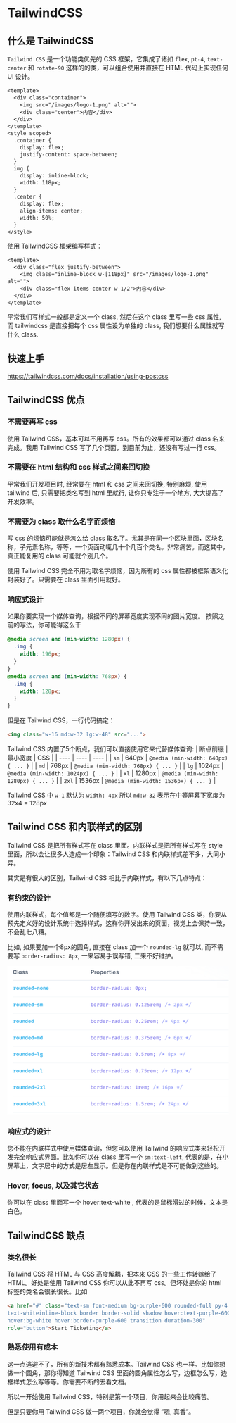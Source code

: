 # TailwindCSS

## 什么是 TailwindCSS
`Tailwind CSS` 是一个功能类优先的 CSS 框架，它集成了诸如 `flex`, `pt-4`, `text-center` 和 `rotate-90` 这样的的类，可以组合使用并直接在 HTML 代码上实现任何 UI 设计。

```vue
<template>
  <div class="container">
    <img src="/images/logo-1.png" alt="">
    <div class="center">内容</div>
  </div>
</template>
<style scoped>
  .container {
    display: flex;
    justify-content: space-between;
  }
  img {
    display: inline-block;
    width: 118px;
  }
  .center {
    display: flex;
    align-items: center;
    width: 50%;
  }
</style>
```

使用 TailwindCSS 框架编写样式：
```vue
<template>
  <div class="flex justify-between">
    <img class="inline-block w-[118px]" src="/images/logo-1.png" alt="">
    <div class="flex items-center w-1/2">内容</div>
  </div>
</template>
```
平常我们写样式一般都是定义一个 class, 然后在这个 class 里写一些 css 属性, 而 tailwindcss 是直接把每个 css 属性设为单独的 class, 我们想要什么属性就写什么 class.
## 快速上手
https://tailwindcss.com/docs/installation/using-postcss

## TailwindCSS 优点

### 不需要再写 css
使用 Tailwind CSS，基本可以不用再写 css。所有的效果都可以通过 class 名来完成。我用 Tailwind CSS 写了几个页面，到目前为止，还没有写过一行 css。

### 不需要在 html 结构和 css 样式之间来回切换
平常我们开发项目时, 经常要在 html 和 css 之间来回切换, 特别麻烦, 使用 tailwind 后, 只需要把类名写到 html 里就行, 让你只专注于一个地方, 大大提高了开发效率。

### 不需要为 class 取什么名字而烦恼
写 css 的烦恼可能就是怎么给 class 取名了。尤其是在同一个区块里面，区块名称，子元素名称，等等，一个页面动辄几十个几百个类名。非常痛苦。而这其中，真正能复用的 class 可能就个别几个。

使用 Tailwind CSS 完全不用为取名字烦恼，因为所有的 css 属性都被框架语义化封装好了。只需要在 class 里面引用就好。

### 响应式设计
如果你要实现一个媒体查询，根据不同的屏幕宽度实现不同的图片宽度。
按照之前的写法，你可能得这么干
```css
@media screen and (min-width: 1280px) {
  .img {
    width: 196px;
  }
}
@media screen and (min-width: 768px) {
  .img {
    width: 128px;
  }
}
```
但是在 Tailwind CSS，一行代码搞定：
```html
<img class="w-16 md:w-32 lg:w-48" src="...">
```
Tailwind CSS 内置了5个断点，我们可以直接使用它来代替媒体查询:
|  断点前缀   |  最小宽度  | 	CSS  |
|  ----      |    ----   | ----  |
| `sm` | 640px | `@media (min-width: 640px) { ... }` |
| `md`  | 768px | `@media (min-width: 768px) { ... }` |
| `lg`  | 1024px | `@media (min-width: 1024px) { ... }` |
| `xl`  | 1280px | `@media (min-width: 1280px) { ... }` |
| `2xl`  | 1536px | `@media (min-width: 1536px) { ... }` |

Tailwind CSS 中 `w-1` 默认为 `width: 4px`
所以 `md:w-32` 表示在中等屏幕下宽度为 32x4 = 128px

## Tailwind CSS 和内联样式的区别
Tailwind CSS 是把所有样式写在 class 里面。内联样式是把所有样式写在 style 里面，所以会让很多人造成一个印象：Tailwind CSS 和内联样式差不多，大同小异。

其实是有很大的区别，Tailwind CSS 相比于内联样式，有以下几点特点：

### 有约束的设计
使用内联样式，每个值都是一个随便填写的数字。使用 Tailwind CSS 类，你要从预先定义好的设计系统中选择样式，这样你开发出来的页面，视觉上会保持一致，不会乱七八糟。

比如, 如果要加一个8px的圆角, 直接在 class 加一个 `rounded-lg` 就可以, 而不需要写 `border-radius: 8px`, 一来容易手误写错, 二来不好维护。

![1](./imgs/1.png)

### 响应式的设计
您不能在内联样式中使用媒体查询，但您可以使用 Tailwind 的响应式类来轻松开发完全响应式界面。比如你可以在 class 里写一个 `sm:text-left`, 代表的是，在小屏幕上，文字居中的方式是居左显示。但是你在内联样式是不可能做到这些的。

### Hover, focus, 以及其它状态
你可以在 class 里面写一个 hover:text-white , 代表的是鼠标滑过的时候，文本是白色。

## TailwindCSS 缺点
### 类名很长
Tailwind CSS 将 HTML 与 CSS 高度解耦，把本来 CSS 的一些工作转嫁给了 HTML。好处是使用 Tailwind CSS 你可以从此不再写 css。但坏处是你的 html 标签的类名会很长很长。比如
```html
<a href="#" class="text-sm font-medium bg-purple-600 rounded-full py-4 px-11
text-whiteinline-block border border-solid shadow hover:text-purple-600
hover:bg-white hover:border-purple-600 transition duration-300"
role="button">Start Ticketing</a>
```

### 熟悉使用有成本
这一点逃避不了，所有的新技术都有熟悉成本。Tailwind CSS 也一样。比如你想做一个圆角，那你得知道 Tailwind CSS 里面的圆角属性怎么写，边框怎么写，边框样式怎么写等等。你需要不断的去看文档。

所以一开始使用 Tailwind CSS，特别是第一个项目，你用起来会比较痛苦。

但是只要你用 Tailwind CSS 做一两个项目，你就会觉得 ”嗯, 真香”。

